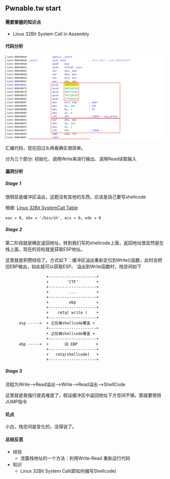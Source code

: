 ## Pwnable.tw start
#### 需要掌握的知识点
- Linux 32Bit System Call in Assembly

#### 代码分析
![test](./code.png)

汇编代码，现在回过头再看确实很简单。

分为三个部分: 初始化、调用Write来进行输出、调用Read读取输入

#### 漏洞分析
##### Stage 1 
很明显是缓冲区溢出，这题没有其他的东西，应该是自己要写shellcode

根据: [Linux 32Bit SystemCall Table](http://shell-storm.org/shellcode/files/syscalls.html)
```
eax = 0, ebx = '/bin/sh', ecx = 0, edx = 0
```

##### Stage 2
第二阶段就是确定返回地址，转到我们写的shellcode上面，返回地址很显然是在栈上面，现在的目标就是获取ESP地址。

这里就是积攒经验了。方式如下：缓冲区溢出重新定位到Write()函数，此时会把旧EBP输出，如此就可以获取ESP。
溢出到Write函数时，栈空间如下
```
                  +---------------------+
                  +        'CTF'        +
                  +---------------------+
                  +         ...         +
                  +---------------------+
                  +         ebp         +
                  +---------------------+
                  +    retq( write )    +
                  +---------------------+
      esp ----->  + 之后被shellcode覆盖 +
                  +---------------------+
                  + 之后被shellcode覆盖 +
                  +---------------------+
      ebp ----->  +       旧 EBP        +
                  +---------------------+
                  +   retq(shellcode)   +
                  +---------------------+
```
##### Stage 3
流程为Write-->Read溢出-->Write-->Read溢出-->ShellCode 

这里就是我强行提高难度了，假设缓冲区中返回地址下方空间不够。那就要使用JUMP指令


#### 坑点
小白，栈空间是变化的，没得说了。

#### 总结反思
- 经验
    - 泄露栈地址的一个方法：利用Write-Read 重新运行代码
- 知识
    - Linux 32Bit System Call(即如何编写Shellcode)
